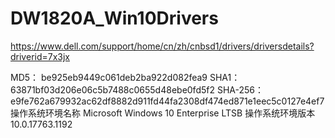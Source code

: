 # DW1820A_Win10Drivers


https://www.dell.com/support/home/cn/zh/cnbsd1/drivers/driversdetails?driverid=7x3jx


MD5：
be925eb9449c061deb2ba922d082fea9
SHA1：
63871bf03d206e06c5b7488c0655d48ebe0fd5f2
SHA-256：
e9fe762a679932ac62df8882d911fd44fa2308df474ed871e1eec5c0127e4ef7
操作系统环境名称	Microsoft Windows 10 Enterprise LTSB
操作系统环境版本	10.0.17763.1192
